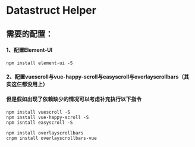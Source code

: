 # Datastruct Helper
## 需要的配置：
#### 1、配置Element-UI
```
npm install element-ui -S
```
#### 2、配置vuescroll与vue-happy-scroll与easyscroll与overlayscrollbars（其实这仨都没用上）
#### 但是假如出现了依赖缺少的情况可以考虑补充执行以下指令
```
npm install vuescroll -S
npm install vue-happy-scroll -S
npm isntall easyscroll -S

npm install overlayscrollbars   
cnpm install overlayscrollbars-vue
```